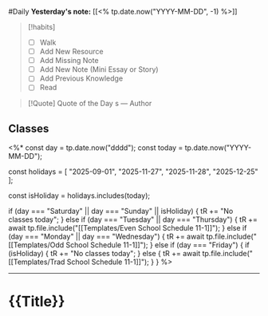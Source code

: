 #Daily
**Yesterday's note:** [[<% tp.date.now("YYYY-MM-DD", -1) %>]]

> [!habits] 
>- [ ] Walk 
>- [ ] Add New Resource 
> - [ ] Add Missing Note 
> - [ ] Add New Note (Mini Essay or Story) 
> - [ ] Add Previous Knowledge 
> - [ ] Read 

> [!Quote]  Quote of the Day
> s
> — Author

## Classes 
<%*
const day = tp.date.now("dddd");
const today = tp.date.now("YYYY-MM-DD");

const holidays = [
  "2025-09-01",
  "2025-11-27",
  "2025-11-28",
  "2025-12-25"
];

const isHoliday = holidays.includes(today);

if (day === "Saturday" || day === "Sunday" || isHoliday) {
  tR += "No classes today";
} else if (day === "Tuesday" || day === "Thursday") {
  tR += await tp.file.include("[[Templates/Even School Schedule 11-1]]");
} else if (day === "Monday" || day === "Wednesday") {
  tR += await tp.file.include("[[Templates/Odd School Schedule 11-1]]");
} else if (day === "Friday") {
  if (isHoliday) {
    tR += "No classes today";
  } else {
    tR += await tp.file.include("[[Templates/Trad School Schedule 11-1]]");
  }
}
%>

<hr>

# {{Title}}


